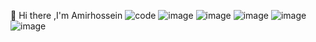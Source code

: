 👋 Hi there ,I'm Amirhossein
![code](https://user-images.githubusercontent.com/84338957/187644063-b9b899a6-8ce8-4553-a9ae-d35a7d5ca7b1.gif)
![image](https://img.shields.io/badge/Python-FFD43B?style=for-the-badge&logo=Python&logoColor=black)
![image](https://img.shields.io/badge/json-5E5C5C?style=for-the-badge&logo=Json&logoColor=black)
![image](https://img.shields.io/badge/HTML5-E34F26?style=for-the-badge&logo=Html5&logoColor=black)
![image](https://img.shields.io/badge/CSS3-1572B6?style=for-the-badge&logo=Css&logoColor=black)
![image](https://img.shields.io/badge/C%2B%2B-00599C?style=for-the-badge&logo=c%2B%2B&logoColor=black)

<!--
**amirfarahani0978/amirfarahani0978** is a ✨ _special_ ✨ repository because its `README.md` (this file) appears on your GitHub profile.
Here are some ideas to get you started:
🔭 I’m currently working on ...
🌱 I’m currently learning ....
👯 I’m looking to collaborate on ...
🤔 I’m looking for help with ...
💬 Ask me about ...
📫 How to reach me: ...
😄 Pronouns: ...
⚡ Fun fact: ...
-->

